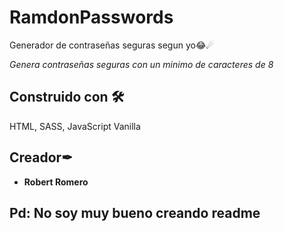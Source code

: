 # RamdonPasswords
Generador de contraseñas seguras segun yo😂☄

_Genera contraseñas seguras con un minimo de caracteres de 8_

## Construido con 🛠
HTML, SASS, JavaScript Vanilla

## Creador✒
* **Robert Romero** 

## Pd: No soy muy bueno creando readme
